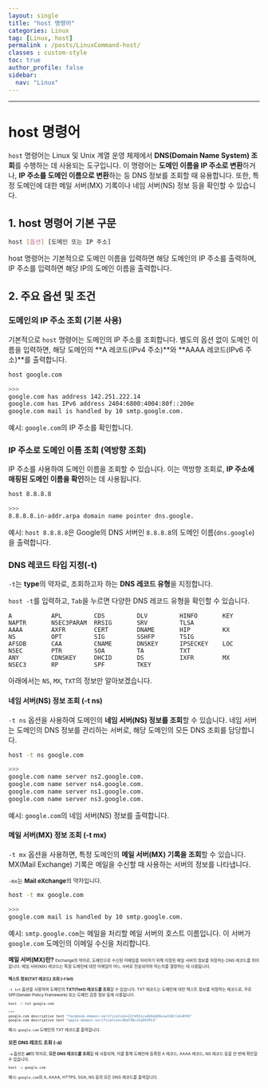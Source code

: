 ```yaml
---
layout: single
title: "host 명령어"
categories: Linux
tag: [Linux, host]
permalink : /posts/LinuxCommand-host/
classes : custom-style
toc: true
author_profile: false
sidebar:
  nav: "Linux"
---
```


<hr>

# host 명령어

`host` 명령어는 Linux 및 Unix 계열 운영 체제에서 **DNS(Domain Name System) 조회**를 수행하는 데 사용되는 도구입니다. 이 명령어는 **도메인 이름을 IP 주소로 변환**하거나, **IP 주소를 도메인 이름으로 변환**하는 등 DNS 정보를 조회할 때 유용합니다. 또한, 특정 도메인에 대한 메일 서버(MX) 기록이나 네임 서버(NS) 정보 등을 확인할 수 있습니다.

## 1. host 명령어 기본 구문

```bash
host [옵션] [도메인 또는 IP 주소]
```

host 명령어는 기본적으로 도메인 이름을 입력하면 해당 도메인의 IP 주소를 출력하며, IP 주소를 입력하면 해당 IP의 도메인 이름을 출력합니다.

## 2. 주요 옵션 및 조건

### 도메인의 IP 주소 조회 (기본 사용)

기본적으로 `host` 명령어는 도메인의 IP 주소를 조회합니다. 별도의 옵션 없이 도메인 이름을 입력하면, 해당 도메인의 **A 레코드(IPv4 주소)**와 **AAAA 레코드(IPv6 주소)**를 출력합니다.

```bash
host google.com

>>>
google.com has address 142.251.222.14
google.com has IPv6 address 2404:6800:4004:80f::200e
google.com mail is handled by 10 smtp.google.com.
```

예시: `google.com`의 IP 주소를 확인합니다.

### IP 주소로 도메인 이름 조회 (역방향 조회)

IP 주소를 사용하여 도메인 이름을 조회할 수 있습니다. 이는 역방향 조회로, **IP 주소에 매핑된 도메인 이름을 확인**하는 데 사용됩니다.

```bash
host 8.8.8.8

>>>
8.8.8.8.in-addr.arpa domain name pointer dns.google.
```

예시: `host 8.8.8.8`은 Google의 DNS 서버인 `8.8.8.8`의 도메인 이름(`dns.google`)을 출력합니다.

### DNS 레코드 타입 지정(-t)

`-t`는 <b>type</b>의 약자로, 조회하고자 하는 **DNS 레코드 유형**을 지정합니다.

`host -t`를 입력하고, `Tab`을 누르면 다양한 DNS 레코드 유형을 확인할 수 있습니다.

```
A           APL         CDS         DLV         HINFO       KEY         NAPTR       NSEC3PARAM  RRSIG       SRV         TLSA                            
AAAA        AXFR        CERT        DNAME       HIP         KX          NS          OPT         SIG         SSHFP       TSIG                            
AFSDB       CAA         CNAME       DNSKEY      IPSECKEY    LOC         NSEC        PTR         SOA         TA          TXT                             
ANY         CDNSKEY     DHCID       DS          IXFR        MX          NSEC3       RP          SPF         TKEY
```

아래에서는 `NS`, `MX`, `TXT`의 정보만 알아보겠습니다.

#### 네임 서버(NS) 정보 조회 (-t ns)

`-t ns` 옵션을 사용하여 도메인의 **네임 서버(NS) 정보를 조회**할 수 있습니다. 네임 서버는 도메인의 DNS 정보를 관리하는 서버로, 해당 도메인의 모든 DNS 조회를 담당합니다.

```bash
host -t ns google.com

>>>
google.com name server ns2.google.com.
google.com name server ns4.google.com.
google.com name server ns1.google.com.
google.com name server ns3.google.com.
```

예시: `google.com`의 네임 서버(NS) 정보를 출력합니다.

#### 메일 서버(MX) 정보 조회 (-t mx)

`-t mx` 옵션을 사용하면, 특정 도메인의 **메일 서버(MX) 기록을 조회**할 수 있습니다. MX(Mail Exchange) 기록은 메일을 수신할 때 사용하는 서버의 정보를 나타냅니다.

<small>`-mx`는 <b>Mail eXchange</b>의 약자입니다.</small>

```bash
host -t mx google.com

>>>
google.com mail is handled by 10 smtp.google.com.
```

예시: `smtp.google.com`는 메일을 처리할 메일 서버의 호스트 이름입니다. 이 서버가 `google.com` 도메인의 이메일 수신을 처리합니다.  

<small>**메일 서버(MX)란?**<small>
<small>Exchange의 약자로, 도메인으로 수신된 이메일을 처리하기 위해 지정된 메일 서버의 정보를 저장하는 DNS 레코드를 의미합니다. 메일 서버(MX) 레코드는 특정 도메인에 대한 이메일이 어느 서버로 전송되어야 하는지를 결정하는 데 사용됩니다.<small>

#### 텍스트 정보(TXT 레코드) 조회 (-t txt)

`-t txt` 옵션을 사용하여 도메인의 **TXT(Text) 레코드를 조회**할 수 있습니다. TXT 레코드는 도메인에 대한 텍스트 정보를 저장하는 레코드로, 주로 SPF(Sender Policy Framework) 또는 도메인 검증 정보 등에 사용됩니다.

```bash
host -t txt google.com

>>>
google.com descriptive text "facebook-domain-verification=22rm551cu4k0ab0bxsw536tlds4h95"
google.com descriptive text "apple-domain-verification=30afIBcvSuDV2PLX"
```

예시: `google.com` 도메인의 TXT 레코드를 출력합니다.

### 모든 DNS 레코드 조회 (-a)

`-a` 옵션은 <b>all</b>의 약자로, **모든 DNS 레코드를 조회**할 때 사용되며, 이를 통해 도메인에 등록된 A 레코드, AAAA 레코드, NS 레코드 등을 한 번에 확인할 수 있습니다.

```bash
host -a google.com
```

예시: `google.com`의 A, AAAA, HTTPS, SOA, NS 등의 모든 DNS 레코드를 출력합니다.
